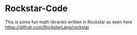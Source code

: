 # Rockstar-Code
This is some fun math libraries written in Rockstar as seen here https://github.com/RockstarLang/rockstar
